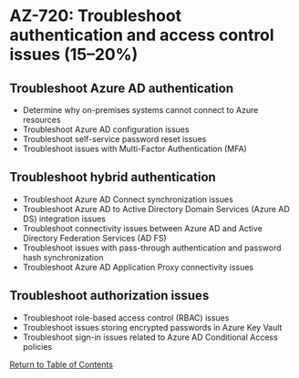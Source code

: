 # AZ-720: Troubleshoot authentication and access control issues (15–20%)

## Troubleshoot Azure AD authentication
* Determine why on-premises systems cannot connect to Azure resources 
* Troubleshoot Azure AD configuration issues
* Troubleshoot self-service password reset issues
* Troubleshoot issues with Multi-Factor Authentication (MFA)

## Troubleshoot hybrid authentication
* Troubleshoot Azure AD Connect synchronization issues
* Troubleshoot Azure AD to Active Directory Domain Services (Azure AD DS) integration issues
* Troubleshoot connectivity issues between Azure AD and Active Directory Federation Services (AD FS)
* Troubleshoot issues with pass-through authentication and password hash synchronization
* Troubleshoot Azure AD Application Proxy connectivity issues

## Troubleshoot authorization issues
* Troubleshoot role-based access control (RBAC) issues
* Troubleshoot issues storing encrypted passwords in Azure Key Vault
* Troubleshoot sign-in issues related to Azure AD Conditional Access policies

[Return to Table of Contents](README.md)